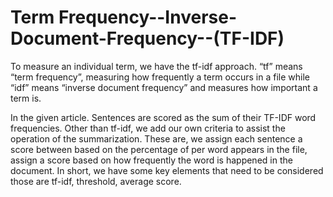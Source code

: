 # Term Frequency--Inverse-Document-Frequency--(TF-IDF)

To measure an individual term, we have the tf-idf approach. “tf” means “term frequency”, measuring how frequently a term occurs in a file while “idf” means “inverse document frequency” and measures how important a term is.
 
In the given article. Sentences are scored as the sum of their TF-IDF word frequencies. Other than tf-idf, we add our own criteria to assist the operation of the summarization. These are, we assign each sentence a score between based on the percentage of per word appears in the file, assign a score based on how frequently the word is happened in the document. In short, we have some key elements that need to be considered those are tf-idf, threshold, average score.


